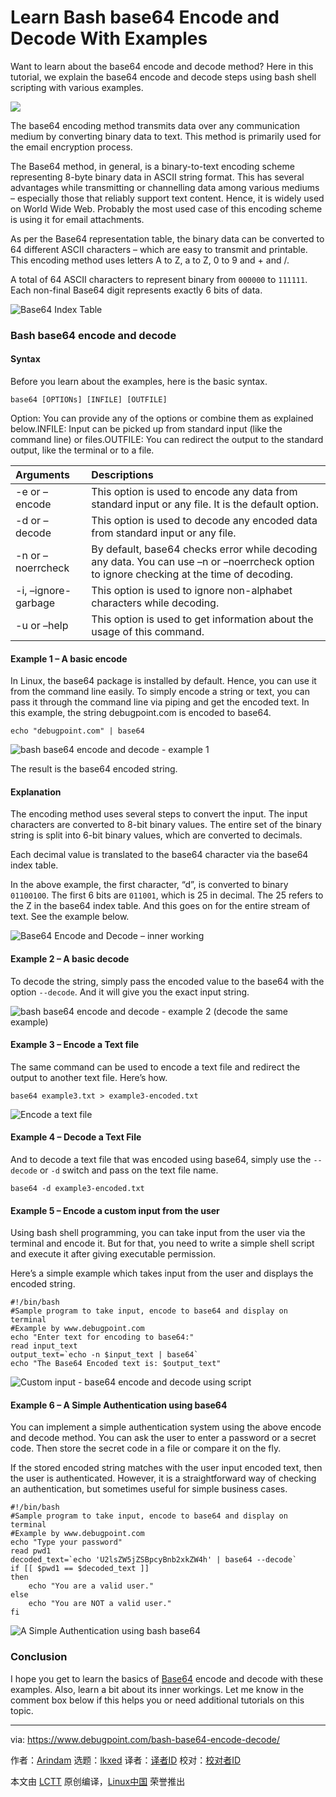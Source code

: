 [#]: subject: "Learn Bash base64 Encode and Decode With Examples"
[#]: via: "https://www.debugpoint.com/bash-base64-encode-decode/"
[#]: author: "Arindam https://www.debugpoint.com/author/admin1/"
[#]: collector: "lkxed"
[#]: translator: "chai001125"
[#]: reviewer: " "
[#]: publisher: " "
[#]: url: " "

Learn Bash base64 Encode and Decode With Examples
======
Want to learn about the base64 encode and decode method? Here in this tutorial, we explain the base64 encode and decode steps using bash shell scripting with various examples.

![][1]

The base64 encoding method transmits data over any communication medium by converting binary data to text. This method is primarily used for the email encryption process.

The Base64 method, in general, is a binary-to-text encoding scheme representing 8-byte binary data in ASCII string format. This has several advantages while transmitting or channelling data among various mediums – especially those that reliably support text content. Hence, it is widely used on World Wide Web. Probably the most used case of this encoding scheme is using it for email attachments.

As per the Base64 representation table, the binary data can be converted to 64 different ASCII characters – which are easy to transmit and printable. This encoding method uses letters A to Z, a to Z, 0 to 9 and + and /.

A total of 64 ASCII characters to represent binary from `000000` to `111111`. Each non-final Base64 digit represents exactly 6 bits of data.

![Base64 Index Table][2]

### Bash base64 encode and decode

#### Syntax

Before you learn about the examples, here is the basic syntax.

```
base64 [OPTIONs] [INFILE] [OUTFILE]
```

Option: You can provide any of the options or combine them as explained below.INFILE: Input can be picked up from standard input (like the command line) or files.OUTFILE: You can redirect the output to the standard output, like the terminal or to a file.

| Arguments | Descriptions | 
| :- | :- |
| -e or –encode | This option is used to encode any data from standard input or any file. It is the default option. | 
| -d or –decode | This option is used to decode any encoded data from standard input or any file. | 
| -n or –noerrcheck | By default, base64 checks error while decoding any data. You can use –n or –noerrcheck option to ignore checking at the time of decoding. | 
| -i, –ignore-garbage | This option is used to ignore non-alphabet characters while decoding. | 
| -u or –help | This option is used to get information about the usage of this command. |

#### Example 1 – A basic encode

In Linux, the base64 package is installed by default. Hence, you can use it from the command line easily. To simply encode a string or text, you can pass it through the command line via piping and get the encoded text. In this example, the string debugpoint.com is encoded to base64.

```
echo "debugpoint.com" | base64
```

![bash base64 encode and decode - example 1][3]

The result is the base64 encoded string.

#### Explanation

The encoding method uses several steps to convert the input. The input characters are converted to 8-bit binary values. The entire set of the binary string is split into 6-bit binary values, which are converted to decimals.

Each decimal value is translated to the base64 character via the base64 index table.

In the above example, the first character, “d”, is converted to binary `01100100`. The first 6 bits are `011001`, which is 25 in decimal. The 25 refers to the Z in the base64 index table. And this goes on for the entire stream of text. See the example below.

![Base64 Encode and Decode – inner working][4]

#### Example 2 – A basic decode

To decode the string, simply pass the encoded value to the base64 with the option `--decode`. And it will give you the exact input string.

![bash base64 encode and decode - example 2 (decode the same example)][5]

#### Example 3 – Encode a Text file

The same command can be used to encode a text file and redirect the output to another text file. Here’s how.

```
base64 example3.txt > example3-encoded.txt
```

![Encode a text file][6]

#### Example 4 – Decode a Text File

And to decode a text file that was encoded using base64, simply use the `--decode` or `-d` switch and pass on the text file name.

```
base64 -d example3-encoded.txt
```

#### Example 5 – Encode a custom input from the user

Using bash shell programming, you can take input from the user via the terminal and encode it. But for that, you need to write a simple shell script and execute it after giving executable permission.

Here’s a simple example which takes input from the user and displays the encoded string.

```
#!/bin/bash
#Sample program to take input, encode to base64 and display on terminal
#Example by www.debugpoint.com
echo "Enter text for encoding to base64:"
read input_text
output_text=`echo -n $input_text | base64`
echo "The Base64 Encoded text is: $output_text"
```

![Custom input - base64 encode and decode using script][7]

#### Example 6 – A Simple Authentication using base64

You can implement a simple authentication system using the above encode and decode method. You can ask the user to enter a password or a secret code. Then store the secret code in a file or compare it on the fly.

If the stored encoded string matches with the user input encoded text, then the user is authenticated. However, it is a straightforward way of checking an authentication, but sometimes useful for simple business cases.

```
#!/bin/bash
#Sample program to take input, encode to base64 and display on terminal
#Example by www.debugpoint.com
echo "Type your password"
read pwd1
decoded_text=`echo 'U2lsZW5jZSBpcyBnb2xkZW4h' | base64 --decode`
if [[ $pwd1 == $decoded_text ]]
then
    echo "You are a valid user."
else
    echo "You are NOT a valid user."
fi
```

![A Simple Authentication using bash base64][8]

### Conclusion

I hope you get to learn the basics of [Base64][9] encode and decode with these examples. Also, learn a bit about its inner workings. Let me know in the comment box below if this helps you or need additional tutorials on this topic.

--------------------------------------------------------------------------------

via: https://www.debugpoint.com/bash-base64-encode-decode/

作者：[Arindam][a]
选题：[lkxed][b]
译者：[译者ID](https://github.com/译者ID)
校对：[校对者ID](https://github.com/校对者ID)

本文由 [LCTT](https://github.com/LCTT/TranslateProject) 原创编译，[Linux中国](https://linux.cn/) 荣誉推出

[a]: https://www.debugpoint.com/author/admin1/
[b]: https://github.com/lkxed
[1]: https://www.debugpoint.com/wp-content/uploads/2021/11/base64example-1024x576.jpg
[2]: https://www.debugpoint.com/wp-content/uploads/2021/11/Base64-Index-Table.png
[3]: https://www.debugpoint.com/wp-content/uploads/2021/11/bash-base64-encode-and-decode-example-1.jpg
[4]: https://www.debugpoint.com/wp-content/uploads/2021/11/Base64-Encode-and-Decode-inner-working.png
[5]: https://www.debugpoint.com/wp-content/uploads/2021/11/bash-base64-encode-and-decode-example-2-decode-the-same-example.jpg
[6]: https://www.debugpoint.com/wp-content/uploads/2021/11/Encode-a-text-file.png
[7]: https://www.debugpoint.com/wp-content/uploads/2021/11/Custom-input-base64-encode-and-decode-using-script.png
[8]: https://www.debugpoint.com/wp-content/uploads/2021/11/A-Simple-Authentication-using-bash-base64.png
[9]: https://linux.die.net/man/1/base64
